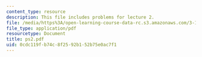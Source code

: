 ```yaml
---
content_type: resource
description: This file includes problems for lecture 2.
file: /media/https%3A/open-learning-course-data-rc.s3.amazonaws.com/3-185-transport-phenomena-in-materials-engineering-fall-2003/0cdc119fb74c8f2592b152b75e0ac7f1_ps2.pdf
file_type: application/pdf
resourcetype: Document
title: ps2.pdf
uid: 0cdc119f-b74c-8f25-92b1-52b75e0ac7f1
---
```

